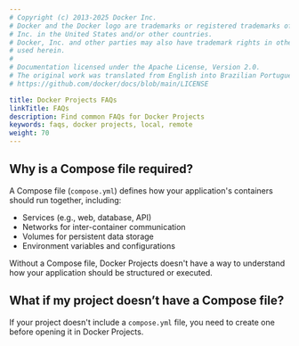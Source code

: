 ```yaml
---
# Copyright (c) 2013-2025 Docker Inc.
# Docker and the Docker logo are trademarks or registered trademarks of Docker,
# Inc. in the United States and/or other countries.
# Docker, Inc. and other parties may also have trademark rights in other terms
# used herein.
#
# Documentation licensed under the Apache License, Version 2.0.
# The original work was translated from English into Brazilian Portuguese.
# https://github.com/docker/docs/blob/main/LICENSE

title: Docker Projects FAQs
linkTitle: FAQs
description: Find common FAQs for Docker Projects
keywords: faqs, docker projects, local, remote
weight: 70
---
```

## Why is a Compose file required?

A Compose file (`compose.yml`) defines how your application's containers should run together, including:

 - Services (e.g., web, database, API)
 - Networks for inter-container communication
 - Volumes for persistent data storage
 - Environment variables and configurations

Without a Compose file, Docker Projects doesn't have a way to understand how your application should be structured or executed.

## What if my project doesn’t have a Compose file?

If your project doesn't include a `compose.yml` file, you need to create one before opening it in Docker Projects.
